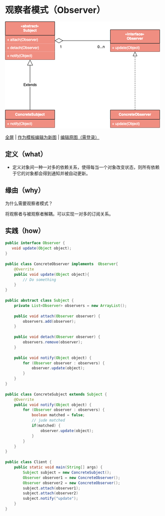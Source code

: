 # 观察者模式（Observer）

![观察者模式](https://raw.githubusercontent.com/CodePoem/VDesignPatterns/master/docs/drawio/Observer.png)

<a href = "https://www.draw.io/?lightbox=1#Uhttps://raw.githubusercontent.com/CodePoem/VDesignPatterns/master/docs/drawio/Observer.png">全屏</a> |
<a href = "https://www.draw.io/#Uhttps://raw.githubusercontent.com/CodePoem/VDesignPatterns/master/docs/drawio/Observer.png">作为模板编辑为新图</a> |
<a href = "https://www.draw.io/#HCodePoem/VDesignPatterns/master/docs/drawio/Observer.drawio">编辑原图（需登录）</a>

## 定义（what）

- 定义对象间一种一对多的依赖关系，使得每当一个对象改变状态，则所有依赖于它的对象都会得到通知并被自动更新。

## 缘由（why）

为什么需要观察者模式？

将观察者与被观察者解耦。可以实现一对多的订阅关系。

## 实践（how）

```java
public interface Observer {
   void update(Object object);
}

public class ConcreteObserver implements  Observer{
    @Overrite
    public void update(Object object){
        // Do something
    }
}

public abstract class Subject {
    private List<Observer> observers = new ArrayList();

    public void attach(Observer observer) {
        observers.add(observer);
    }

    public void detach(Observer observer) {
        observers.remove(observer);
    }

    public void notify(Object object) {
        for (Observer observer : observers) {
            observer.update(object);
        }
    }
}

public class ConcreteSubject extends Subject {
    @Overrite
    public void notify(Object object) {
        for (Observer observer : observers) {
            boolean matched = false;
            // jude matched
            if(matched) {
                observer.update(object);
            }
        }
    }
}

public class Client {
    public static void main(String[] args) {
        Subject subject = new ConcreteSubject();
        Observer observer1 = new ConcreteObserver();
        Observer observer2 = new ConcreteObserver();
        subject.attach(observer1);
        subject.attach(observer2)
        subject.notify("update");
    }
}
```
